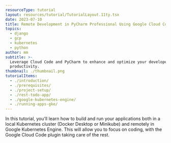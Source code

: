 ```yaml
---
resourceType: tutorial
layout: resources/tutorial/TutorialLayout.11ty.tsx
date: 2023-07-10
title: Remote Development in PyCharm Professional Using Google Cloud Code
topics:
  - django
  - gcp
  - kubernetes
  - python
author: mm
subtitle: >-
  Leverage Cloud Code and PyCharm to enhance and optimize your developer
  productivity.
thumbnail: ./thumbnail.png
tutorialItems:
  - ./introduction/
  - ./prerequisites/
  - ./project-setup/
  - ./rest-todo-app/
  - ./google-kubernetes-engine/
  - ./running-apps-gke/
---
```


In this tutorial, you’ll learn how to build and run your applications both in a local Kubernetes cluster (Docker Desktop or Minikube) and remotely in Google Kubernetes Engine. This will allow you to focus on coding, with the Google Cloud Code plugin taking care of the rest.
